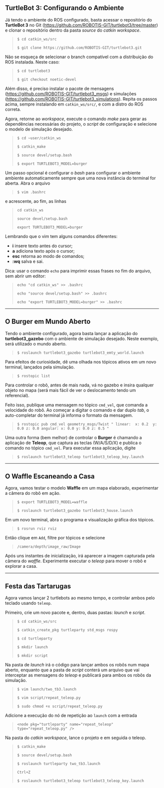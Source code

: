 ## TurtleBot 3: Configurando o Ambiente

Já tendo o ambiente do ROS configurado, basta acessar o repositório do **TurtleBot 3** no Git (https://github.com/ROBOTIS-GIT/turtlebot3/tree/master) e clonar o repositório dentro da pasta *source* do *catkin workspace*.

> `$ cd catkin_ws/src`
>
> `$ git clone https://github.com/ROBOTIS-GIT/turtlebot3.git`

Não se esqueça de selecionar o branch compatível com a distribuição do ROS instalada. Neste caso:

> `$ cd turtlebot3`
>
> `$ git checkout noetic-devel`

Além disso, é preciso instalar o pacote de mensagens (https://github.com/ROBOTIS-GIT/turtlebot3_msgs) e simulações (https://github.com/ROBOTIS-GIT/turtlebot3_simulations). Repita os passos acima, sempre instalando em `catkin_ws/src/`, e com a distro do ROS correta.

Agora, retorne ao *workspace*, execute o comando *make* para gerar as dependências necessárias do projeto, o *script* de configuração e selecione o modelo de simulação desejado.

> `$ cd ~user/catkin_ws`
>
> `$ catkin_make`
> 
> `$ source devel/setup.bash`
> 
> `$ export TURTLEBOT3_MODEL=burger`

Um passo opcional é configurar o *bash* para configurar o ambiente ambiente automaticamente sempre que uma nova instância do terminal for aberta. Abra o arquivo

> `$ vim .bashrc`

e acrescente, ao fim, as linhas

> `cd catkin_ws`
>
> `source devel/setup.bash`
>
> `export TURTLEBOT3_MODEL=burger`

Lembrando que o vim tem alguns comandos diferentes:

- **i** insere texto antes do cursor;
- **a** adiciona texto após o cursor;
- **esc** retorna ao modo de comandos;
- **:wq** salva e sai.

Dica: usar o comando `echo` para imprimir essas frases no fim do arquivo, sem abrir um editor:

> `echo "cd catkin_ws" >> .bashrc`
>
> `echo "source devel/setup.bash" >> .bashrc`
>
> `echo "export TURTLEBOT3_MODEL=burger" >> .bashrc`

<hr>

## O Burger em Mundo Aberto

Tendo o ambiente configurado, agora basta lançar a aplicação do **turtlebot3_gazebo** com o ambiente de simulação desejado. Neste exemplo, será utilizado o mundo aberto.

> `$ roslaunch turtlebot3_gazebo turtlebot3_emty_world.launch`

Para efeitos de curiosidade, dê uma olhada nos tópicos ativos em um novo terminal, lançados pela simulação.

> `$ rostopic list`

Para controlar o robô, antes de mais nada, vá no gazebo e insira qualquer objeto no mapa (será mais fácil de ver o deslocamento tendo um referencial).

Feito isso, publique uma mensagem no tópico `cmd_vel`, que comanda a velocidade do robô. Ao começar a digitar o comando e dar duplo *tab*, o auto-completar do terminal já informa o formato da mensagem.

> `$ rostopic pub cmd_vel geometry_msgs/Twist "
linear: 
   x: 0.2 
   y: 0.0
   z: 0.0
angular:
   x: 0.0
   y: 0.0
   z: 0.5
"`

Uma outra forma (bem melhor) de controlar o **Burger** é chamando a aplicação de **Teleop**, que captura as teclas (W/A/S/D/X) e publica o comando no tópico `cmd_vel`. Para executar essa aplicação, digite

> `$ roslaunch turtlebot3_teleop turtlebot3_teleop_key.launch`

<hr>

## O Waffle Escaneando a Casa

Agora, vamos testar o modelo **Waffle** em um mapa elaborado, experimentar a câmera do robô em ação.

> `$ export TURTLEBOT3_MODEL=waffle`
>
> `$ roslaunch turtlebot3_gazebo turtlebot3_house.launch`

Em um novo terminal, abra o programa e visualização gráfica dos tópicos.

> `$ rosrun rviz rviz`

Então clique em `Add`, filtre por tópicos e selecione

> `/camera/depth/image_raw/Image`

Após uns instantes de inicialização, irá aparecer a imagem capturada pela câmera do *waffle*. Experimente executar o *teleop* para mover o robô e explorar a casa.

<hr>

## Festa das Tartarugas

Agora vamos lançar 2 turtlebots ao mesmo tempo, e controlar ambos pelo teclado usando `teleop`.

Primeiro, crie um novo pacote e, dentro, duas pastas: *launch* e *script*.

> `$ cd catkin_ws/src`
>
> `$ catkin_create_pkg turtleparty std_msgs rospy`
>
> `$ cd turtleparty`
>
> `$ mkdir launch`
>
> `$ mkdir script`

Na pasta de *launch* irá o código para lançar ambos os robôs num mapa aberto, enquanto que a pasta de *script* conterá um arquivo que vai interceptar as mensagens do *teleop* e publicará para ambos os robôs da simulação.

> `$ vim launch/two_tb3.launch`
>
> `$ vim script/repeat_teleop.py`
>
> `$ sudo chmod +x script/repeat_teleop.py`

Adicione a execução do nó de repetição ao `launch` com a entrada

> `<node pkg="turtleparty" name="repeat_teleop" type="repeat_teleop.py" />`

Na pasta do *catkin workspace*, lance o projeto e em seguida o teleop.

> `$ catkin_make`
>
> `$ source devel/setup.bash`
>
> `$ roslaunch turtleparty two_tb3.launch`
>
> `Ctrl+Z`
>
> `$ roslaunch turtlebot3_teleop turtlebot3_teleop_key.launch`
